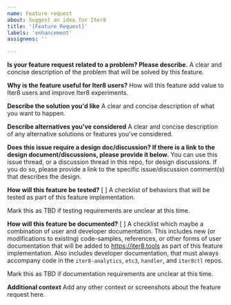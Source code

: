 ```yaml
---
name: Feature request
about: Suggest an idea for Iter8
title: '[Feature Request]'
labels: 'enhancement'
assignees: ''

---
```


**Is your feature request related to a problem? Please describe.**
A clear and concise description of the problem that will be solved by this feature.

**Why is the feature useful for Iter8 users?**
How will this feature add value to Iter8 users and improve Iter8 experiments.

**Describe the solution you'd like**
A clear and concise description of what you want to happen.

**Describe alternatives you've considered**
A clear and concise description of any alternative solutions or features you've considered.

**Does this issue require a design doc/discussion? If there is a link to the design document/discussions, please provide it below.**
You can use this issue thread, or a discussion thread in this repo, for design discussions. If you do so, please provide a link to the specific issue/discussion comment(s) that describes the design.

**How will this feature be tested?**
[ ] A checklist of behaviors that will be tested as part of this feature implementation. 

Mark this as TBD if testing requirements are unclear at this time.

**How will this feature be documented?**
[ ] A checklist which maybe a combination of user and developer documentation. This includes new (or modifications to existing) code-samples, references, or other forms of user documentation that will be added to https://iter8.tools as part of this feature implementation. Also includes developer documentation, that must always accompany code in the `iter8-analytics`, `etc3`, `handler`, and `iter8ctl` repos.

Mark this as TBD if documentation requirements are unclear at this time.

**Additional context**
Add any other context or screenshots about the feature request here.